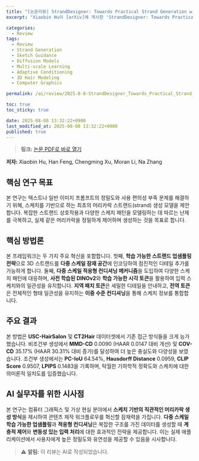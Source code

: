 ```yaml
---
title: "[논문리뷰] StrandDesigner: Towards Practical Strand Generation with Sketch Guidance"
excerpt: "Xiaobin Hu이 [arXiv]에 게시한 'StrandDesigner: Towards Practical Strand Generation with Sketch Guidance' 논문에 대한 자세한 리뷰입니다."

categories:
  - Review
tags:
  - Review
  - Strand Generation
  - Sketch Guidance
  - Diffusion Models
  - Multi-scale Learning
  - Adaptive Conditioning
  - 3D Hair Modeling
  - Computer Graphics

permalink: /ai/review/2025-8-8-StrandDesigner_Towards_Practical_Strand_Generation_with_Sketch_Guidance/

toc: true
toc_sticky: true

date: 2025-08-08 13:32:22+0900
last_modified_at: 2025-08-08 13:32:22+0900
published: true
---
```

> **링크:** [논문 PDF로 바로 열기](https://arxiv.org/abs/2508.01650)

**저자:** Xiaobin Hu, Han Feng, Chengming Xu, Moran Li, Na Zhang



## 핵심 연구 목표
본 연구는 텍스트나 일반 이미지 프롬프트의 정밀도와 사용 편의성 부족 문제를 해결하기 위해, 스케치를 기반으로 하는 최초의 머리카락 스트랜드(strand) 생성 모델을 제안합니다. 복잡한 스트랜드 상호작용과 다양한 스케치 패턴을 모델링하는 데 따르는 난제를 극복하고, 실제 같은 머리카락을 정밀하게 제어하며 생성하는 것을 목표로 합니다.

## 핵심 방법론
본 프레임워크는 두 가지 주요 혁신을 포함합니다. 첫째, **학습 가능한 스트랜드 업샘플링 전략**으로 3D 스트랜드를 **다중 스케일 잠재 공간**에 인코딩하여 점진적인 디테일 추가를 가능하게 합니다. 둘째, **다중 스케일 적응형 컨디셔닝 메커니즘**을 도입하여 다양한 스케치 패턴에 대응하며, **사전 학습된 DINOv2**와 **학습 가능한 시각 토큰**을 활용하여 입력 스케치와의 일관성을 유지합니다. **지역 패치 토큰**은 세밀한 디테일을 안내하고, **전역 토큰**은 전체적인 형태 일관성을 유지하는 **이중 수준 컨디셔닝**을 통해 스케치 정보를 통합합니다.

## 주요 결과
본 방법은 **USC-HairSalon** 및 **CT2Hair** 데이터셋에서 기존 접근 방식들을 크게 능가했습니다. 비조건부 생성에서 **MMD-CD** 0.0090 (HAAR 0.0147 대비 개선) 및 **COV-CD** 35.17% (HAAR 30.31% 대비 증가)를 달성하여 더 높은 충실도와 다양성을 보였습니다. 조건부 생성에서는 **PC-IoU** 64.54%, **Hausdorff Distance** 0.0959, **CLIP Score** 0.9507, **LPIPS** 0.1483을 기록하며, 탁월한 기하학적 정확도와 스케치에 대한 의미론적 일치도를 입증했습니다.

## AI 실무자를 위한 시사점
본 연구는 컴퓨터 그래픽스 및 가상 현실 분야에서 **스케치 기반의 직관적인 머리카락 생성 방식**을 제시하여 콘텐츠 제작 워크플로우를 혁신할 잠재력을 가집니다. **다중 스케일 학습 가능한 업샘플링**과 **적응형 컨디셔닝**은 복잡한 구조를 가진 데이터를 생성할 때 **계층적 제어**와 **변동성 있는 입력 처리**에 대한 효과적인 전략을 제공합니다. 이는 실제 애플리케이션에서 사용자에게 높은 정밀도와 유연성을 제공할 수 있음을 시사합니다.

> ⚠️ **알림:** 이 리뷰는 AI로 작성되었습니다.